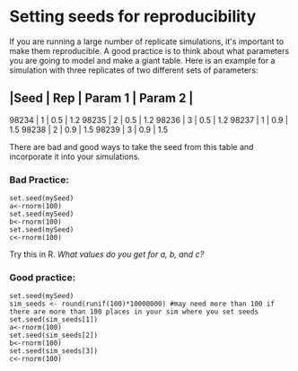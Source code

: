 # Setting seeds for reproducibility

If you are running a large number of replicate simulations, it's important to make them reproducible. 
A good practice is to think about what parameters you are going to model and make a giant table.
Here is an example for a simulation with three replicates of two different sets of parameters:

|Seed | Rep | Param 1 | Param 2 |
---------------------------------
98234 | 1 | 0.5 | 1.2
98235 | 2 | 0.5 | 1.2
98236 | 3 | 0.5 | 1.2
98237 | 1 | 0.9 | 1.5
98238 | 2 | 0.9 | 1.5
98239 | 3 | 0.9 | 1.5

There are bad and good ways to take the seed from this table and incorporate it into your simulations.

### Bad Practice:

```
set.seed(mySeed)
a<-rnorm(100)
set.seed(mySeed)
b<-rnorm(100)
set.seed(mySeed)
c<-rnorm(100)
```

Try this in R. _What values do you get for a, b, and c?_

### Good practice:
```
set.seed(mySeed)
sim_seeds <- round(runif(100)*10000000) #may need more than 100 if there are more than 100 places in your sim where you set seeds
set.seed(sim_seeds[1])
a<-rnorm(100)
set.seed(sim_seeds[2])
b<-rnorm(100)
set.seed(sim_seeds[3])
c<-rnorm(100)
```
